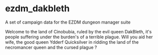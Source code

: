 ezdm_dakbleth
=============

A set of campaign data for the EZDM dungeon manager suite

Welcome to the land of Cinobubia, ruled by the evil queen DakBleth, it's people 
suffering under the burden's of a terrible plague. Will you aid her wife, the 
good queen Ydderf Quicksilver in ridding the land of the necromancer queen
and the cursed plague ?

